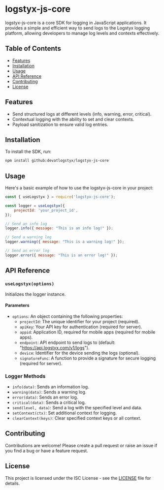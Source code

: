 # logstyx-js-core

logstyx-js-core is a core SDK for logging in JavaScript applications. It provides a simple and efficient way to send logs to the Logstyx logging platform, allowing developers to manage log levels and contexts effectively.

## Table of Contents

- [Features](#features)
- [Installation](#installation)
- [Usage](#usage)
- [API Reference](#api-reference)
- [Contributing](#contributing)
- [License](#license)
  
## Features

- Send structured logs at different levels (info, warning, error, critical).
- Contextual logging with the ability to set and clear contexts.
- Payload sanitization to ensure valid log entries.

## Installation

To install the SDK, run:

```bash
npm install github:devatlogstyx/logstyx-js-core
```

## Usage

Here's a basic example of how to use the logstyx-js-core in your project:

```javascript
const { useLogstyx } = require('logstyx-js-core');

const logger = useLogstyx({
    projectId: 'your_project_id',
});

// Send an info log
logger.info({ message: "This is an info log!" });

// Send a warning log
logger.warning({ message: "This is a warning log!" });

// Send an error log
logger.error({ message: "This is an error log!" });
```

## API Reference

### `useLogstyx(options)`

Initializes the logger instance.

#### Parameters

- `options`: An object containing the following properties:
  - `projectId`: The unique identifier for your project (required).
  - `apiKey`: Your API key for authentication (required for server).
  - `appid`: Application ID, required for mobile apps (required for mobile apps).
  - `endpoint`: API endpoint to send logs to (default: "https://api.logstyx.com/v1/logs").
  - `device`: Identifier for the device sending the logs (optional).
  - `signatureFunc`: A function to provide a signature for secure logging (required for server).

### Logger Methods

- `info(data)`: Sends an information log.
- `warning(data)`: Sends a warning log.
- `error(data)`: Sends an error log.
- `critical(data)`: Sends a critical log.
- `send(level, data)`: Send a log with the specified level and data.
- `setContext(ctx)`: Set additional context for logging.
- `clearContext(keys)`: Clear specified context keys or all context.

## Contributing

Contributions are welcome! Please create a pull request or raise an issue if you find a bug or have a feature request.

## License

This project is licensed under the ISC License - see the [LICENSE](LICENSE) file for details.